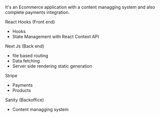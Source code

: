 It's an Ecommerce application with a content managging system and also complete payments integration.

React Hooks (Front end)
- Hooks
- State Management with React Context API

Next Js (Back end)
- file based routing
- Data fetching 
- Server side rendering static generation

Stripe
- Payments
- Products

Sanity (Backoffice)
- Content managging system 